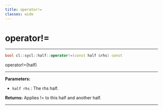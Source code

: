 ```yaml
---
title: operator!=
classes: wide
---
```

# operator!=

---

```cpp
bool cl::sycl::half::operator!=(const half &rhs) const
```


operator!=(half) 


---
**Parameters:**

 - `half rhs`
: The rhs half. 

**Returns:** Applies != to this half and another half. 

---
